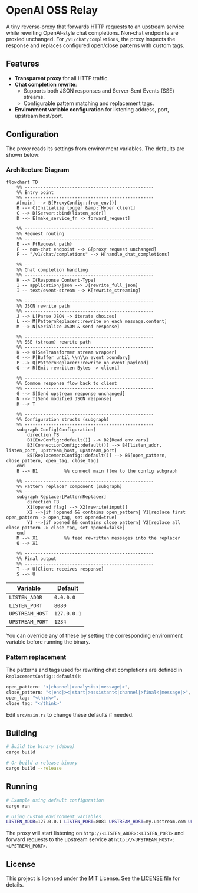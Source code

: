 # OpenAI OSS Relay

A tiny reverse‑proxy that forwards HTTP requests to an upstream service while rewriting OpenAI‑style chat completions. Non‑chat endpoints are proxied unchanged. For `/v1/chat/completions`, the proxy inspects the response and replaces configured open/close patterns with custom tags.

## Features

- **Transparent proxy** for all HTTP traffic.
- **Chat completion rewrite**:
  - Supports both JSON responses and Server‑Sent Events (SSE) streams.
  - Configurable pattern matching and replacement tags.
- **Environment variable configuration** for listening address, port, upstream host/port.

## Configuration

The proxy reads its settings from environment variables. The defaults are shown below:

### Architecture Diagram

```mermaid
flowchart TD
    %% -------------------------------------------------
    %% Entry point
    %% -------------------------------------------------
    A[main] --> B[ProxyConfig::from_env()]
    B --> C[Initialize logger &amp; Hyper client]
    C --> D[Server::bind(listen_addr)]
    D --> E[make_service_fn -> forward_request]

    %% -------------------------------------------------
    %% Request routing
    %% -------------------------------------------------
    E --> F{Request path}
    F -- non-chat endpoint --> G[proxy request unchanged]
    F -- "/v1/chat/completions" --> H[handle_chat_completions]

    %% -------------------------------------------------
    %% Chat completion handling
    %% -------------------------------------------------
    H --> I{Response Content-Type}
    I -- application/json --> J[rewrite_full_json]
    I -- text/event-stream --> K[rewrite_streaming]

    %% -------------------------------------------------
    %% JSON rewrite path
    %% -------------------------------------------------
    J --> L[Parse JSON -> iterate choices]
    L --> M[PatternReplacer::rewrite on each message.content]
    M --> N[Serialize JSON & send response]

    %% -------------------------------------------------
    %% SSE (stream) rewrite path
    %% -------------------------------------------------
    K --> O[SseTransformer stream wrapper]
    O --> P[Buffer until \\n\\n event boundary]
    P --> Q[PatternReplacer::rewrite on event payload]
    Q --> R[Emit rewritten Bytes -> client]

    %% -------------------------------------------------
    %% Common response flow back to client
    %% -------------------------------------------------
    G --> S[Send upstream response unchanged]
    N --> T[Send modified JSON response]
    R --> T

    %% -------------------------------------------------
    %% Configuration structs (subgraph)
    %% -------------------------------------------------
    subgraph Config[Configuration]
        direction TB
        B1[EnvConfig::default()] --> B2[Read env vars]
        B3[ConnectionConfig::default()] --> B4[listen_addr, listen_port, upstream_host, upstream_port]
        B5[ReplacementConfig::default()] --> B6[open_pattern, close_pattern, open_tag, close_tag]
    end
    B --> B1          %% connect main flow to the config subgraph

    %% -------------------------------------------------
    %% Pattern replacer component (subgraph)
    %% -------------------------------------------------
    subgraph Replacer[PatternReplacer]
        direction TB
        X1[opened flag] --> X2[rewrite(input)]
        X2 -->|if !opened && contains open_pattern| Y1[replace first open_pattern -> open_tag, set opened=true]
        Y1 -->|if opened && contains close_pattern| Y2[replace all close_pattern -> close_tag, set opened=false]
    end
    M --> X1          %% feed rewritten messages into the replacer
    Q --> X1

    %% -------------------------------------------------
    %% Final output
    %% -------------------------------------------------
    T --> U[Client receives response]
    S --> U
```

| Variable        | Default   |
|-----------------|-----------|
| `LISTEN_ADDR`   | `0.0.0.0` |
| `LISTEN_PORT`   | `8080`    |
| `UPSTREAM_HOST` | `127.0.0.1` |
| `UPSTREAM_PORT` | `1234`    |

You can override any of these by setting the corresponding environment variable before running the binary.

### Pattern replacement

The patterns and tags used for rewriting chat completions are defined in `ReplacementConfig::default()`:

```rust
open_pattern: "<|channel|>analysis<|message|>",
close_pattern: "<|end|><|start|>assistant<|channel|>final<|message|>",
open_tag: "<think>",
close_tag: "</think>"
```

Edit `src/main.rs` to change these defaults if needed.

## Building

```sh
# Build the binary (debug)
cargo build

# Or build a release binary
cargo build --release
```

## Running

```sh
# Example using default configuration
cargo run

# Using custom environment variables
LISTEN_ADDR=127.0.0.1 LISTEN_PORT=8081 UPSTREAM_HOST=my.upstream.com UPSTREAM_PORT=5000 cargo run
```

The proxy will start listening on `http://<LISTEN_ADDR>:<LISTEN_PORT>` and forward requests to the upstream service at `http://<UPSTREAM_HOST>:<UPSTREAM_PORT>`.

## License

This project is licensed under the MIT License. See the [LICENSE](LICENSE) file for details.
